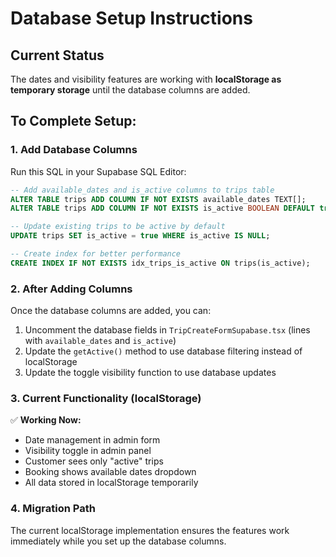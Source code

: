 # Database Setup Instructions

## Current Status
The dates and visibility features are working with **localStorage as temporary storage** until the database columns are added.

## To Complete Setup:

### 1. Add Database Columns
Run this SQL in your Supabase SQL Editor:

```sql
-- Add available_dates and is_active columns to trips table
ALTER TABLE trips ADD COLUMN IF NOT EXISTS available_dates TEXT[];
ALTER TABLE trips ADD COLUMN IF NOT EXISTS is_active BOOLEAN DEFAULT true;

-- Update existing trips to be active by default
UPDATE trips SET is_active = true WHERE is_active IS NULL;

-- Create index for better performance
CREATE INDEX IF NOT EXISTS idx_trips_is_active ON trips(is_active);
```

### 2. After Adding Columns
Once the database columns are added, you can:

1. Uncomment the database fields in `TripCreateFormSupabase.tsx` (lines with `available_dates` and `is_active`)
2. Update the `getActive()` method to use database filtering instead of localStorage
3. Update the toggle visibility function to use database updates

### 3. Current Functionality (localStorage)
✅ **Working Now:**
- Date management in admin form
- Visibility toggle in admin panel  
- Customer sees only "active" trips
- Booking shows available dates dropdown
- All data stored in localStorage temporarily

### 4. Migration Path
The current localStorage implementation ensures the features work immediately while you set up the database columns.
